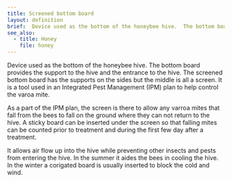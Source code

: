 ```yaml
---
title: Screened bottom board
layout: definition
brief:  Device used as the bottom of the honeybee hive.  The bottom board provides the support to the hive and the entrance to the hive.  The screened bottom board has the supports on the sides but the middle is all a screen.  It is a tool used in an Integrated Pest Management (IPM) plan to help control the varoa mite.
see_also:
  - title: Honey
    file: honey
---
```

 Device used as the bottom of the honeybee hive.  The bottom board provides the support to the hive and the entrance to the hive.  The screened bottom board has the supports on the sides but the middle is all a screen.  It is a tool used in an Integrated Pest Management (IPM) plan to help control the varoa mite.

 As a part of the IPM plan, the screen is there to allow any varroa mites that fall from the bees to fall on the ground where they can not return to the hive.  A sticky board can be inserted under the screen so that falling mites can be counted prior to treatment and during the first few day after a treatment.

 It allows air flow up into the hive while preventing other insects and pests from entering the hive.  In the summer it aides the bees in cooling the hive.  In the winter a corigated board is usually inserted to block the cold and wind.